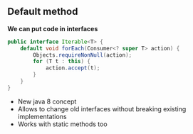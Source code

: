 ## Default method

**We can put code in interfaces**

```java
public interface Iterable<T> {
    default void forEach(Consumer<? super T> action) {
        Objects.requireNonNull(action);
        for (T t : this) {
            action.accept(t);
        }
    }
}
```

* New java 8 concept
* Allows to change old interfaces without breaking existing implementations
* Works with static methods too
